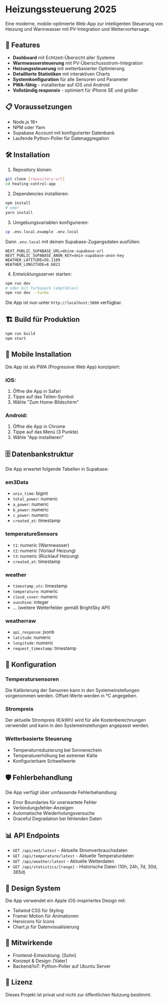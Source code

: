 


# Heizungssteuerung 2025

Eine moderne, mobile-optimierte Web-App zur intelligenten Steuerung von Heizung und Warmwasser mit PV-Integration und Wettervorhersage.

## 🚀 Features

- **Dashboard** mit Echtzeit-Übersicht aller Systeme
- **Warmwassersteuerung** mit PV-Überschussstrom-Integration
- **Heizungssteuerung** mit wetterbasierter Optimierung
- **Detaillierte Statistiken** mit interaktiven Charts
- **Systemkonfiguration** für alle Sensoren und Parameter
- **PWA-fähig** - installierbar auf iOS und Android
- **Vollständig responsiv** - optimiert für iPhone SE und größer

## 📋 Voraussetzungen

- Node.js 18+ 
- NPM oder Yarn
- Supabase Account mit konfigurierter Datenbank
- Laufende Python-Poller für Datenaggregation

## 🛠️ Installation

1. Repository klonen:
```bash
git clone [repository-url]
cd heating-control-app
```

2. Dependencies installieren:
```bash
npm install
# oder
yarn install
```

3. Umgebungsvariablen konfigurieren:
```bash
cp .env.local.example .env.local
```

Dann `.env.local` mit deinen Supabase-Zugangsdaten ausfüllen:
```
NEXT_PUBLIC_SUPABASE_URL=deine-supabase-url
NEXT_PUBLIC_SUPABASE_ANON_KEY=dein-supabase-anon-key
WEATHER_LATITUDE=50.1109
WEATHER_LONGITUDE=8.6821
```

4. Entwicklungsserver starten:
```bash
npm run dev
# oder mit Turbopack (empfohlen)
npm run dev --turbo
```

Die App ist nun unter `http://localhost:3000` verfügbar.

## 🏗️ Build für Produktion

```bash
npm run build
npm start
```

## 📱 Mobile Installation

Die App ist als PWA (Progressive Web App) konzipiert:

### iOS:
1. Öffne die App in Safari
2. Tippe auf das Teilen-Symbol
3. Wähle "Zum Home-Bildschirm"

### Android:
1. Öffne die App in Chrome
2. Tippe auf das Menü (3 Punkte)
3. Wähle "App installieren"

## 🗄️ Datenbankstruktur

Die App erwartet folgende Tabellen in Supabase:

### em3Data
- `unix_time`: bigint
- `total_power`: numeric
- `a_power`: numeric
- `b_power`: numeric
- `c_power`: numeric
- `created_at`: timestamp

### temperatureSensors
- `t1`: numeric (Warmwasser)
- `t2`: numeric (Vorlauf Heizung)
- `t3`: numeric (Rücklauf Heizung)
- `created_at`: timestamp

### weather
- `timestamp_utc`: timestamp
- `temperature`: numeric
- `cloud_cover`: numeric
- `sunshine`: integer
- ... (weitere Wetterfelder gemäß BrightSky API)

### weatherraw
- `api_response`: jsonb
- `latitude`: numeric
- `longitude`: numeric
- `request_timestamp`: timestamp

## 🔧 Konfiguration

### Temperatursensoren
Die Kalibrierung der Sensoren kann in den Systemeinstellungen vorgenommen werden. Offset-Werte werden in °C angegeben.

### Strompreis
Der aktuelle Strompreis (€/kWh) wird für alle Kostenberechnungen verwendet und kann in den Systemeinstellungen angepasst werden.

### Wetterbasierte Steuerung
- Temperaturreduzierung bei Sonnenschein
- Temperaturerhöhung bei extremer Kälte
- Konfigurierbare Schwellwerte

## 🛡️ Fehlerbehandlung

Die App verfügt über umfassende Fehlerbehandlung:
- Error Boundaries für unerwartete Fehler
- Verbindungsfehler-Anzeigen
- Automatische Wiederholungsversuche
- Graceful Degradation bei fehlenden Daten

## 📊 API Endpoints

- `GET /api/em3/latest` - Aktuelle Stromverbrauchsdaten
- `GET /api/temperature/latest` - Aktuelle Temperaturdaten
- `GET /api/weather/latest` - Aktuelle Wetterdaten
- `GET /api/statistics/[range]` - Historische Daten (10h, 24h, 7d, 30d, 365d)

## 🎨 Design System

Die App verwendet ein Apple iOS-inspiriertes Design mit:
- Tailwind CSS für Styling
- Framer Motion für Animationen
- Heroicons für Icons
- Chart.js für Datenvisualisierung

## 🤝 Mitwirkende

- Frontend-Entwicklung: [Sohn]
- Konzept & Design: [Vater]
- Backend/IoT: Python-Poller auf Ubuntu Server

## 📄 Lizenz

Dieses Projekt ist privat und nicht zur öffentlichen Nutzung bestimmt.
